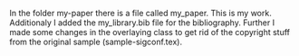 In the folder my-paper there is a file called my_paper. This is my work. Additionaly I added the my_library.bib file for the bibliography. Further I made some changes in the overlaying class to get rid of the copyright stuff from the original sample (sample-sigconf.tex).